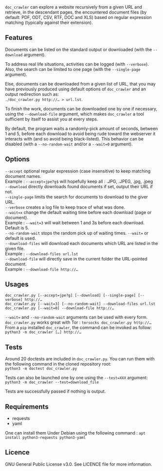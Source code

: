 `doc_crawler` can explore a website recursively from a given URL and retrieve, in the
descendant pages, the encountered document files (by default: PDF, ODT, CSV, RTF, DOC and XLS)
based on regular expression matching (typically against their extension).

## Features
Documents can be listed on the standard output or downloaded (with the `--download` argument).

To address real life situations, activities can be logged (with `--verbose`). \
Also, the search can be limited to one page (with the `--single-page` argument).

Else, documents can be downloaded from a given list of URL, that you may have previously
produced using default options of `doc_crawler` and an output redirection such as: \
`./doc_crawler.py http://… > url.lst`.

To finish the work, documents can be downloaded one by one if necessary, using the
`--download-file` argument, which makes `doc_crawler` a tool sufficient by itself to assist you
at every steps.

By default, the program waits a randomly-pick amount of seconds, between 1 and 5, before each
download to avoid being rude toward the webserver it interacts with (and so avoid being
black-listed). This behavior can be disabled (with a `--no-random-wait` and/or a `--wait=0`
argument).

## Options
`--accept` optional regular expression (case insensitive) to keep matching document names. \
 Example : `--accept=jpe?g$` will hopefully keep all : .JPG, .JPEG, .jpg, .jpeg \
`--download` directly downloads found documents if set, output their URL if not. \
`--single-page` limits the search for documents to download to the giver URL. \
`--verbose` creates a log file to keep trace of what was done. \
`--wait=x` change the default waiting time before each download (page or document). \
 Example : `--wait=3` will wait between 1 and 3s before each download. Default is 5.\
`--no-random-wait` stops the random pick up of waiting times. `--wait=` or default is used.\
`--download-files` will download each documents which URL are listed in the given file. \
 Example : `--download-files url.lst` \
`--download-file` will directly save in the current folder the URL-pointed document. \
 Example : `--download-file http://…`

## Usages
`doc_crawler.py [--accept=jpe?g] [--download] [--single-page] [--verbose] http://…` \
`doc_crawler.py [--wait=3] [--no-random-wait] --download-files url.lst` \
`doc_crawler.py [--wait=0] --download-file http://…`

`--wait=` and `--no-random-wait` arguments can be used with every form. \
`doc_crawler.py` works great with Tor : `torsocks doc_crawler.py http://…`\
From a `pip` installed `doc_crawler`, the command can be invoked as follow:
`python3 -m doc_crawler […] http://…`

## Tests
Around 20 doctests are included in `doc_crawler.py`. You can run them with the following
command in the cloned repository root: \
`python3 -m doctest doc_crawler.py`

Tests can also be launched one by one using the `--test=XXX` argument:\
`python3 -m doc_crawler --test=download_file`

Tests are successfully passed if nothing is output.

## Requirements
* requests
* yaml

One can install them Under Debian using the following command : `apt install python3-requests python3-yaml`

## Licence
GNU General Public License v3.0. See LICENCE file for more information.
